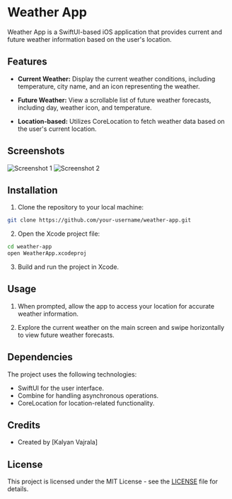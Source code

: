 
# Weather App

Weather App is a SwiftUI-based iOS application that provides current and future weather information based on the user's location.

## Features

- **Current Weather:** Display the current weather conditions, including temperature, city name, and an icon representing the weather.

- **Future Weather:** View a scrollable list of future weather forecasts, including day, weather icon, and temperature.

- **Location-based:** Utilizes CoreLocation to fetch weather data based on the user's current location.

## Screenshots

![Screenshot 1](/Screenshots/screenshot1.png)
![Screenshot 2](/Screenshots/screenshot2.png)

## Installation

1. Clone the repository to your local machine:

```bash
git clone https://github.com/your-username/weather-app.git
```

2. Open the Xcode project file:

```bash
cd weather-app
open WeatherApp.xcodeproj
```

3. Build and run the project in Xcode.

## Usage

1. When prompted, allow the app to access your location for accurate weather information.

2. Explore the current weather on the main screen and swipe horizontally to view future weather forecasts.

## Dependencies

The project uses the following technologies:

- SwiftUI for the user interface.
- Combine for handling asynchronous operations.
- CoreLocation for location-related functionality.

## Credits

- Created by [Kalyan Vajrala]

## License

This project is licensed under the MIT License - see the [LICENSE](LICENSE) file for details.
